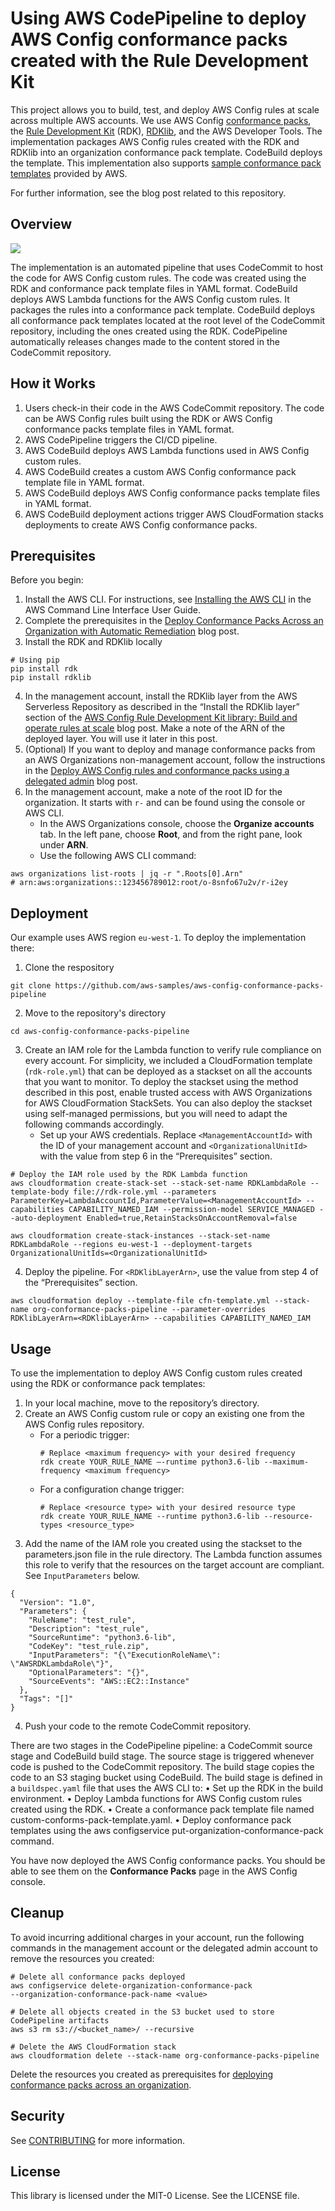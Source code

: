 # Using AWS CodePipeline to deploy AWS Config conformance packs created with the Rule Development Kit

This project allows you to build, test, and deploy AWS Config rules at scale across multiple AWS accounts. We use AWS Config [conformance packs](https://docs.aws.amazon.com/config/latest/developerguide/conformance-packs.html), the [Rule Development Kit](https://github.com/awslabs/aws-config-rdk) (RDK), [RDKlib](https://github.com/awslabs/aws-config-rdklib), and the AWS Developer Tools. The implementation packages AWS Config rules created with the RDK and RDKlib into an organization conformance pack template. CodeBuild deploys the template. This implementation also supports [sample conformance pack templates](https://docs.aws.amazon.com/config/latest/developerguide/conformancepack-sample-templates.html) provided by AWS.

For further information, see the blog post related to this repository.

## Overview

![](images/aws-config-conformance-packs-pipeline.png)

The implementation is an automated pipeline that uses CodeCommit to host the code for AWS Config custom rules. The code was created using the RDK and conformance pack template files in YAML format. CodeBuild deploys AWS Lambda functions for the AWS Config custom rules. It packages the rules into a conformance pack template. CodeBuild deploys all conformance pack templates located at the root level of the CodeCommit repository, including the ones created using the RDK. CodePipeline automatically releases changes made to the content stored in the CodeCommit repository.

## How it Works

1. Users check-in their code in the AWS CodeCommit repository. The code can be AWS Config rules built using the RDK or AWS Config conformance packs template files in YAML format.
2. AWS CodePipeline triggers the CI/CD pipeline.
3. AWS CodeBuild deploys AWS Lambda functions used in AWS Config custom rules.
4. AWS CodeBuild creates a custom AWS Config conformance pack template file in YAML format.
5. AWS CodeBuild deploys AWS Config conformance packs template files in YAML format.
6. AWS CodeBuild deployment actions trigger AWS CloudFormation stacks deployments to create AWS Config conformance packs.

## Prerequisites
Before you begin: 
1.	Install the AWS CLI. For instructions, see [Installing the AWS CLI](https://docs.aws.amazon.com/cli/latest/userguide/cli-chap-install.html) in the AWS Command Line Interface User Guide.
2.	Complete the prerequisites in the [Deploy Conformance Packs Across an Organization with Automatic Remediation](https://aws.amazon.com/blogs/mt/deploying-conformance-packs-across-an-organization-with-automatic-remediation/) blog post.
3.	Install the RDK and RDKlib locally
```
# Using pip
pip install rdk 
pip install rdklib
```
4.	In the management account, install the RDKlib layer from the AWS Serverless Repository as described in the “Install the RDKlib layer” section of the [AWS Config Rule Development Kit library: Build and operate rules at scale](https://aws.amazon.com/blogs/mt/aws-config-rule-development-kit-library-build-and-operate-rules-at-scale/) blog post. Make a note of the ARN of the deployed layer. You will use it later in this post.
5.	(Optional) If you want to deploy and manage conformance packs from an AWS Organizations non-management account, follow the instructions in the [Deploy AWS Config rules and conformance packs using a delegated admin](https://aws.amazon.com/blogs/mt/deploy-aws-config-rules-and-conformance-packs-using-a-delegated-admin/) blog post.
6.	In the management account, make a note of the root ID for the organization. It starts with `r-` and can be found using the console or AWS CLI.
    *	In the AWS Organizations console, choose the **Organize accounts** tab. In the left pane, choose **Root**, and from the right pane, look under **ARN**.
    *	Use the following AWS CLI command:
```
aws organizations list-roots | jq -r ".Roots[0].Arn"
# arn:aws:organizations::123456789012:root/o-8snfo67u2v/r-i2ey
```
## Deployment

Our example uses AWS region `eu-west-1`. To deploy the implementation there:
1. Clone the respository
```
git clone https://github.com/aws-samples/aws-config-conformance-packs-pipeline
```
2. Move to the repository's directory
```
cd aws-config-conformance-packs-pipeline
```

3. Create an IAM role for the Lambda function to verify rule compliance on every account. For simplicity, we included a CloudFormation template (`rdk-role.yml`) that can be deployed as a stackset on all the accounts that you want to monitor. To deploy the stackset using the method described in this post, enable trusted access with AWS Organizations for AWS CloudFormation StackSets. You can also deploy the stackset using self-managed permissions, but you will need to adapt the following commands accordingly.
   * Set up your AWS credentials. Replace `<ManagementAccountId>` with the ID of your management account and `<OrganizationalUnitId>` with the value from step 6 in the “Prerequisites” section.
```
# Deploy the IAM role used by the RDK Lambda function
aws cloudformation create-stack-set --stack-set-name RDKLambdaRole --template-body file://rdk-role.yml --parameters ParameterKey=LambdaAccountId,ParameterValue=<ManagementAccountId> --capabilities CAPABILITY_NAMED_IAM --permission-model SERVICE_MANAGED --auto-deployment Enabled=true,RetainStacksOnAccountRemoval=false

aws cloudformation create-stack-instances --stack-set-name RDKLambdaRole --regions eu-west-1 --deployment-targets OrganizationalUnitIds=<OrganizationalUnitId>
```
4. Deploy the pipeline. For `<RDKlibLayerArn>`, use the value from step 4 of the “Prerequisites” section.
```
aws cloudformation deploy --template-file cfn-template.yml --stack-name org-conformance-packs-pipeline --parameter-overrides RDKlibLayerArn=<RDKlibLayerArn> --capabilities CAPABILITY_NAMED_IAM
```

## Usage
To use the implementation to deploy AWS Config custom rules created using the RDK or conformance pack templates: 
1.	In your local machine, move to the repository’s directory.
2.	Create an AWS Config custom rule or copy an existing one from the AWS Config rules repository.
      * For a periodic trigger:
        ```
        # Replace <maximum frequency> with your desired frequency
        rdk create YOUR_RULE_NAME –-runtime python3.6-lib --maximum-frequency <maximum frequency>
        ```
      * For a configuration change trigger:
        ```
        # Replace <resource type> with your desired resource type
        rdk create YOUR_RULE_NAME --runtime python3.6-lib --resource-types <resource_type>
        ```
3.	Add the name of the IAM role you created using the stackset to the parameters.json file in the rule directory. The Lambda function assumes this role to verify that the resources on the target account are compliant. See `InputParameters` below.
```
{
  "Version": "1.0",
  "Parameters": {
    "RuleName": "test_rule",
    "Description": "test_rule",
    "SourceRuntime": "python3.6-lib",
    "CodeKey": "test_rule.zip",
    "InputParameters": "{\"ExecutionRoleName\": \"AWSRDKLambdaRole\"}",
    "OptionalParameters": "{}",
    "SourceEvents": "AWS::EC2::Instance"
  },
  "Tags": "[]"
}
```
4.	Push your code to the remote CodeCommit repository.

There are two stages in the CodePipeline pipeline: a CodeCommit source stage and CodeBuild build stage. The source stage is triggered whenever code is pushed to the CodeCommit repository. The build stage copies the code to an S3 staging bucket using CodeBuild. The build stage is defined in a `buildspec.yaml` file that uses the AWS CLI to:
•	Set up the RDK in the build environment.
•	Deploy Lambda functions for AWS Config custom rules created using the RDK.
•	Create a conformance pack template file named custom-conforms-pack-template.yaml.
•	Deploy conformance pack templates using the aws configservice put-organization-conformance-pack command.

You have now deployed the AWS Config conformance packs. You should be able to see them on the **Conformance Packs** page in the AWS Config console.

## Cleanup
To avoid incurring additional charges in your account, run the following commands in the management account or the delegated admin account to remove the resources you created:
```
# Delete all conformance packs deployed
aws configservice delete-organization-conformance-pack
--organization-conformance-pack-name <value>

# Delete all objects created in the S3 bucket used to store CodePipeline artifacts
aws s3 rm s3://<bucket_name>/ --recursive

# Delete the AWS CloudFormation stack
aws cloudformation delete --stack-name org-conformance-packs-pipeline
```

Delete the resources you created as prerequisites for [deploying conformance packs across an organization](https://aws.amazon.com/blogs/mt/deploying-conformance-packs-across-an-organization-with-automatic-remediation/).

## Security
See [CONTRIBUTING](CONTRIBUTING.md#security-issue-notifications) for more information.

## License
This library is licensed under the MIT-0 License. See the LICENSE file.




